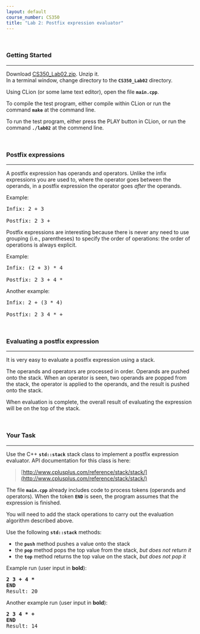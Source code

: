 ```yaml
---
layout: default
course_number: CS350
title: "Lab 2: Postfix expression evaluator"
---
```



<br>

### Getting Started

--- --- --- --- --- --- --- --- --- --- --- --- --- --- --- --- --- --- --- --- --- --- --- ---

Download [CS350_Lab02.zip](CS350_Lab02.zip). Unzip it.  
In a terminal window, change directory to the **```CS350_Lab02```** directory.

Using CLion (or some lame text editor), open the file **```main.cpp```**.

To compile the test program, either compile within CLion or run the command **```make```** at the command line.

To run the test program, either press the PLAY button in CLion, or run the command **```./lab02```** at the commend line.


<br>

### Postfix expressions

--- --- --- --- --- --- --- --- --- --- --- --- --- --- --- --- --- --- --- --- --- --- --- ---

A postfix expression has operands and operators.  Unlike the infix
expressions you are used to, where the operator goes between the
operands, in a postfix expression the operator goes *after* the
operands.

Example:

<pre>
Infix: 2 + 3

Postfix: 2 3 +
</pre>


Postfix expressions are interesting because there is never any need to
use grouping (i.e., parentheses) to specify the order of operations:
the order of operations is always explicit.

Example:

<pre>
Infix: (2 + 3) * 4

Postfix: 2 3 + 4 *
</pre>

Another example:

<pre>
Infix: 2 + (3 * 4)

Postfix: 2 3 4 * +
</pre>


<br>

### Evaluating a postfix expression

--- --- --- --- --- --- --- --- --- --- --- --- --- --- --- --- --- --- --- --- --- --- --- ---

It is very easy to evaluate a postfix expression using a stack.

The operands and operators are processed in order.  Operands are pushed
onto the stack.  When an operator is seen, two operands are popped from
the stack, the operator is applied to the operands, and the result is
pushed onto the stack.

When evaluation is complete, the overall result of evaluating the
expression will be on the top of the stack.


<br>

### Your Task

--- --- --- --- --- --- --- --- --- --- --- --- --- --- --- --- --- --- --- --- --- --- --- ---

Use the C++ **```std::stack```** stack class to implement a postfix expression
evaluator.  API documentation for this class is here:

>[http://www.cplusplus.com/reference/stack/stack/](http://www.cplusplus.com/reference/stack/stack/)


The file **```main.cpp```** already includes code to process tokens (operands and
operators).  When the token **```END```** is seen, the program assumes that the
expression is finished.

You will need to add the stack operations to carry out the evaluation algorithm
described above.

Use the following **```std::stack```** methods:

  - the **```push```** method pushes a value onto the stack
  - the **```pop```** method pops the top value from the stack, *but does not return it*
  - the **```top```** method returns the top value on the stack, *but does not pop it*

Example run (user input in **bold**):

<pre>
<b>2 3 + 4 *</b>
<b>END</b>
Result: 20
</pre>


Another example run (user input in **bold**):

<pre>
<b>2 3 4 * +</b>
<b>END</b>
Result: 14
</pre>